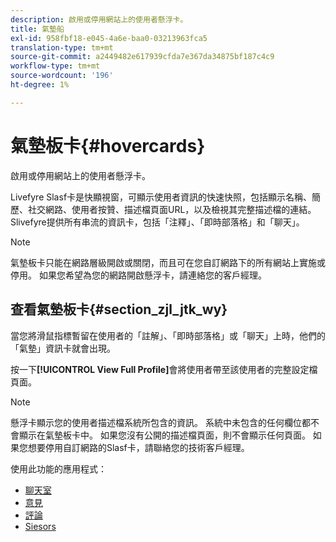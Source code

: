 ```yaml
---
description: 啟用或停用網站上的使用者懸浮卡。
title: 氣墊船
exl-id: 958fbf18-e045-4a6e-baa0-03213963fca5
translation-type: tm+mt
source-git-commit: a2449482e617939cfda7e367da34875bf187c4c9
workflow-type: tm+mt
source-wordcount: '196'
ht-degree: 1%

---
```


# 氣墊板卡{#hovercards}

啟用或停用網站上的使用者懸浮卡。

Livefyre Slasf卡是快顯視窗，可顯示使用者資訊的快速快照，包括顯示名稱、簡歷、社交網路、使用者按贊、描述檔頁面URL，以及檢視其完整描述檔的連結。 Slivefyre提供所有串流的資訊卡，包括「注釋」、「即時部落格」和「聊天」。

>[!NOTE]
>
>氣墊板卡只能在網路層級開啟或關閉，而且可在您自訂網路下的所有網站上實施或停用。 如果您希望為您的網路開啟懸浮卡，請連絡您的客戶經理。

## 查看氣墊板卡{#section_zjl_jtk_wy}

當您將滑鼠指標暫留在使用者的「註解」、「即時部落格」或「聊天」上時，他們的「氣墊」資訊卡就會出現。

按一下&#x200B;**[!UICONTROL View Full Profile]**&#x200B;會將使用者帶至該使用者的完整設定檔頁面。

>[!NOTE]
>
>懸浮卡顯示您的使用者描述檔系統所包含的資訊。 系統中未包含的任何欄位都不會顯示在氣墊板卡中。 如果您沒有公開的描述檔頁面，則不會顯示任何頁面。 如果您想要停用自訂網路的Slasf卡，請聯絡您的技術客戶經理。



使用此功能的應用程式：

* [聊天室](/help/using/c-about-apps/c-chat-app/c-chat-app.md#c_chat_app)
* [意見](/help/using/c-about-apps/c-comments/c-comments.md)
* [評論](/help/using/c-about-apps/c-reviews-app/c-reviews-app.md#c_reviews_app)
* [Siesors](/help/using/c-about-apps/c-sidenotes-app/c-sidenotes-app.md#c_sidenotes_app)
